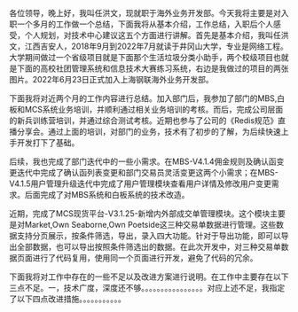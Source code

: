 各位领导，晚上好，我叫任洪文，现就职于海外业务开发部。今天我将主要是对入职一个多月的工作做一个总结，下面我将从基本介绍，工作总结，入职后个人感受，个人规划，对技术中心建议这五个方面进行讲解。首先是基本介绍，我叫任洪文，江西吉安人，2018年9月到2022年7月就读于井冈山大学，专业是网络工程。大学期间做过一个省级项目就是下面那个生活垃圾分类小助手，两个校级项目也就是下面的高校社团管理系统和信息技术大赛练习系统，右边是我做过的项目的两张图片。2022年6月23日正式加入上海钢联海外业务开发部。

下面我将对近两个月的工作内容进行总结。加入部门后，我参加了部门的MBS,白板和MCS系统业务培训，并顺利通过相关业务培训的考核。而后，完成公司层面的新兵训练营培训，并通过综合测试考核。近期也参与了公司的《Redis规范》直播分享会。通过上面的培训，对部门的业务，技术有了初步的了解，为后续快速上手开发打下了基础。

后续，我也完成了部门迭代中的一些小需求。在MBS-V4.1.4佣金规则及确认函变更迭代中完成了确认函列表变更和部门交易员灵活变更这两个小需求；在MBS-V4.1.5用户管理升级迭代中完成了用户管理模块查看用户详情及修改用户变更需求。后面完成了对MBS系统和白板系统的技术改造。

近期，完成了MCS现货平台-V3.1.25-新增内外部成交单管理模块。这个模块主要是对Market,Own Seaborne,Own Poetside这三种交易单数据进行管理。这些数据支持分页展示，按条件筛选，导出，录入四大功能。针对于导出功能，即可以导出全部数据，也可以导出按照条件筛选出的数据。在此次开发中，对三种交易单数据页面进行了代码复用，使用同一个页面进行开发，避免了代码的冗余。

下面我将对工作中存在的一些不足以及改进方案进行说明。在工作中主要存在以下三点不足。一，技术广度，深度还不够。。。。。。。。。。。。。。。。对应上述不足，我指定了以下四点改进措施。。。。。。。。。。。
















